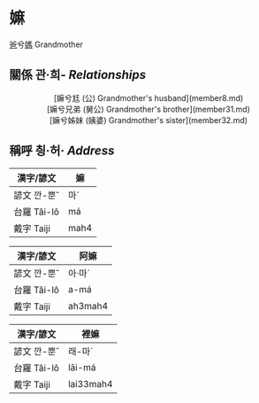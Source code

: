 # 嫲
[爸](member1.md)兮[媽](member2.md)
Grandmother

## 關係 관·희- _Relationships_

<center>[嫲兮尪 (公) Grandmother's husband](member8.md)</center>

<center>[嫲兮兄弟 (舅公) Grandmother's brother](member31.md)</center>

<center>[嫲兮姊妹 (姨婆) Grandmother's sister](member32.md)</center>



## 稱呼 칑·허· _Address_

漢字/諺文 | 嫲
--- | ---
諺文 깐-뿐ˆ | 마ˊ
台羅 Tâi-lô | má
戴字 Taiji | mah4


漢字/諺文 | 阿嫲
--- | ---
諺文 깐-뿐ˆ | 아·마ˊ
台羅 Tâi-lô | a-má
戴字 Taiji | ah3mah4


漢字/諺文 | 裡嫲
--- | ---
諺文 깐-뿐ˆ | 래-마ˊ
台羅 Tâi-lô | lāi-má
戴字 Taiji | lai33mah4


